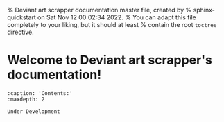 % Deviant art scrapper documentation master file, created by
% sphinx-quickstart on Sat Nov 12 00:02:34 2022.
% You can adapt this file completely to your liking, but it should at least
% contain the root `toctree` directive.

# Welcome to Deviant art scrapper's documentation!

```{toctree}
:caption: 'Contents:'
:maxdepth: 2
```

```{warning}
Under Development
```

